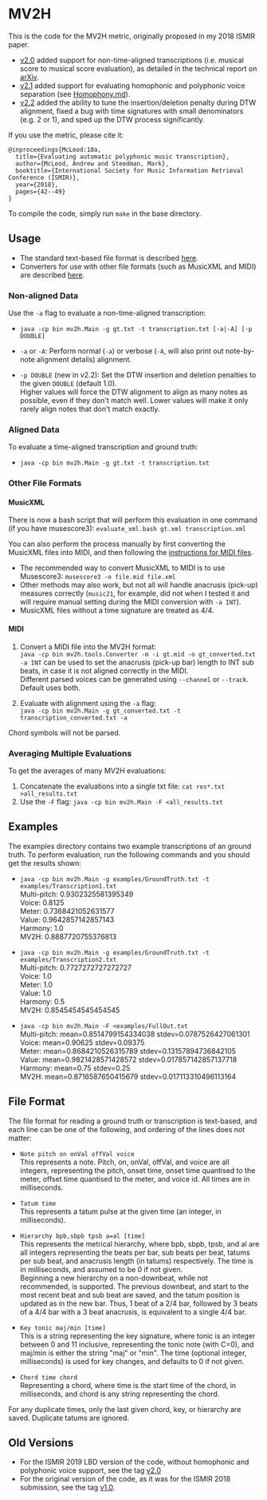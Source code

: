 # MV2H

This is the code for the MV2H metric, originally proposed in my 2018 ISMIR paper.

- [v2.0](https://github.com/apmcleod/MV2H/releases/tag/v2.0) added support for non-time-aligned transcriptions (i.e. musical score to musical score evaluation), as detailed in the technical report on [arXiv](https://arxiv.org/abs/1906.00566).
- [v2.1](https://github.com/apmcleod/MV2H/releases/tag/v2.1) added support for evaluating homophonic and polyphonic voice separation (see [Homophony.md](https://github.com/apmcleod/MV2H/blob/master/Homophony.md)).
- [v2.2](https://github.com/apmcleod/MV2H/releases/tag/v2.2) added the ability to tune the insertion/deletion penalty during DTW alignment, fixed a bug with time signatures with small denominators (e.g. 2 or 1), and sped up the DTW process significantly.

If you use the metric, please cite it:

```
@inproceedings{McLeod:18a,
  title={Evaluating automatic polyphonic music transcription},
  author={McLeod, Andrew and Steedman, Mark},
  booktitle={International Society for Music Information Retrieval Conference (ISMIR)},
  year={2018},
  pages={42--49}
}
```

To compile the code, simply run `make` in the base directory.

## Usage
* The standard text-based file format is described [here](#File-Format).
* Converters for use with other file formats (such as MusicXML and MIDI) are described [here](#Other-File-Formats).

### Non-aligned Data
Use the `-a` flag to evaluate a non-time-aligned transcription:
* `java -cp bin mv2h.Main -g gt.txt -t transcription.txt [-a|-A] [-p DOUBLE]`

* `-a` or `-A`: Perform normal (`-a`) or verbose (`-A`, will also print out note-by-note alignment details) alignment.

* `-p DOUBLE` (new in v2.2): Set the DTW insertion and deletion penalties to the given `DOUBLE` (default 1.0).  
Higher values will force the DTW alignment to align as many notes as possible, even if they don't match well. Lower values will make it only rarely align notes that don't match exactly.

### Aligned Data
To evaluate a time-aligned transcription and ground truth:
* `java -cp bin mv2h.Main -g gt.txt -t transcription.txt`

### Other File Formats
#### MusicXML
There is now a bash script that will perform this evaluation in one command (if you have musescore3): `evaluate_xml.bash gt.xml transcription.xml`

You can also perform the process manually by first converting the MusicXML files into MIDI, and then following the [instructions for MIDI files](#MIDI).
 - The recommended way to convert MusicXML to MIDI is to use Musescore3:
`musescore3 -o file.mid file.xml`
 - Other methods may also work, but not all will handle anacrusis (pick-up) measures correctly (`music21`, for example, did not when I tested it and will require manual setting during the MIDI conversion with `-a INT`).
 - MusicXML files without a time signature are treated as 4/4.

#### MIDI
1. Convert a MIDI file into the MV2H format:  
`java -cp bin mv2h.tools.Converter -m -i gt.mid -o gt_converted.txt`  
`-a INT` can be used to set the anacrusis (pick-up bar) length to INT sub beats, in case it is not aligned correctly in the MIDI.  
Different parsed voices can be generated using `--channel` or `--track`. Default uses both.

2. Evaluate with alignment using the `-a` flag:  
`java -cp bin mv2h.Main -g gt_converted.txt -t transcription_converted.txt -a`

Chord symbols will not be parsed.

### Averaging Multiple Evaluations
To get the averages of many MV2H evaluations:
1. Concatenate the evaluations into a single txt file: `cat res*.txt >all_results.txt`
2. Use the `-F` flag: `java -cp bin mv2h.Main -F <all_results.txt`


## Examples
The examples directory contains two example transcriptions of an ground truth. To perform evaluation, run the following commands and you should get the results shown:

 * `java -cp bin mv2h.Main -g examples/GroundTruth.txt -t examples/Transcription1.txt`  
Multi-pitch: 0.9302325581395349  
Voice: 0.8125  
Meter: 0.7368421052631577  
Value: 0.9642857142857143  
Harmony: 1.0  
MV2H: 0.8887720755376813  

 * `java -cp bin mv2h.Main -g examples/GroundTruth.txt -t examples/Transcription2.txt`  
Multi-pitch: 0.7727272727272727  
Voice: 1.0  
Meter: 1.0  
Value: 1.0  
Harmony: 0.5  
MV2H: 0.8545454545454545  

 * `java -cp bin mv2h.Main -F <examples/FullOut.txt`  
Multi-pitch: mean=0.8514799154334038 stdev=0.0787526427061301  
Voice: mean=0.90625 stdev=0.09375  
Meter: mean=0.8684210526315789 stdev=0.13157894736842105  
Value: mean=0.9821428571428572 stdev=0.017857142857137718  
Harmony: mean=0.75 stdev=0.25  
MV2H: mean=0.8716587650415679 stdev=0.017113310496113164  


## File Format
The file format for reading a ground truth or transcription is text-based, and each line can be one of the following, and ordering of the lines does not matter:

 * `Note pitch on onVal offVal voice`  
This represents a note. Pitch, on, onVal, offVal, and voice are all integers, representing the pitch, onset time, onset time quantised to the meter, offset time quantised to the meter, and voice id. All times are in milliseconds.

 * `Tatum time`  
This represents a tatum pulse at the given time (an integer, in milliseconds).


 * `Hierarchy bpb,sbpb tpsb a=al [time]`  
This represents the metrical hierarchy, where bpb, sbpb, tpsb, and al are all integers representing the beats per bar, sub beats per beat, tatums per sub beat, and anacrusis length (in tatums) respectively. The time is in milliseconds, and assumed to be 0 if not given.  
Beginning a new hierarchy on a non-downbeat, while not recommended, is supported. The previous downbeat, and start to the most recent beat and sub beat are saved, and the tatum position is updated as in the new bar. Thus, 1 beat of a 2/4 bar, followed by 3 beats of a 4/4 bar with a 3 beat anacrusis, is equivalent to a single 4/4 bar.

 * `Key tonic maj/min [time]`  
This is a string representing the key signature, where tonic is an integer between 0 and 11 inclusive, representing the tonic note (with C=0), and maj/min is either the string "maj" or "min". The time (optional integer, milliseconds) is used for key changes, and defaults to 0 if not given.

 * `Chord time chord`  
Representing a chord, where time is the start time of the chord, in milliseconds, and chord is any string representing the chord.

For any duplicate times, only the last given chord, key, or hierarchy are saved. Duplicate tatums are ignored.


## Old Versions
- For the ISMIR 2019 LBD version of the code, without homophonic and polyphonic voice support, see the tag [v2.0](https://github.com/apmcleod/MV2H/releases/tag/v2.0)
- For the original version of the code, as it was for the ISMIR 2018 submission, see the tag [v1.0](https://github.com/apmcleod/MV2H/releases/tag/v1.0).
